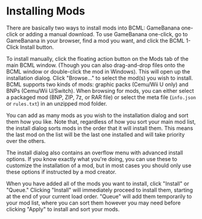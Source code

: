 # Installing Mods

There are basically two ways to install mods into BCML: GameBanana one-click or adding a manual
download. To use GameBanana one-click, go to GameBanana in your browser, find a mod you want, and 
click the BCML 1-Click Install button.

To install manually, click the floating action button on the Mods tab of the main BCML window.
(Though you can also drag-and-drop files onto the BCML window or double-click the mod in Windows).
This will open up the installation dialog. Click "Browse..." to select the mod(s) you wish to install. 
BCML supports two kinds of mods: graphic packs (Cemu/Wii U only) and BNPs (Cemu/Wii U/Switch). When
browsing for mods, you can either select a packaged mod (BNP, ZIP, 7z, or RAR file) or select the 
meta file (`info.json` or `rules.txt`) in an unzipped mod folder.

You can add as many mods as you wish to the installation dialog and sort them how you like. Note 
that, regardless of how you sort your main mod list, the install dialog sorts mods in the order that
it will install them. This means the last mod on the list will be the last one installed and will 
take priority over the others.

The install dialog also contains an overflow menu with advanced install options. If you know exactly
what you're doing, you can use these to customize the installation of a mod, but in most cases you
should only use these options if instructed by a mod creator.

When you have added all of the mods you want to install, click "Install" or "Queue." Clicking
"Install" will immediately proceed to install them, starting at the end of your current load order.
"Queue" will add them temporarily to your mod list, where you can sort them however you may need
before clicking "Apply" to install and sort your mods.
